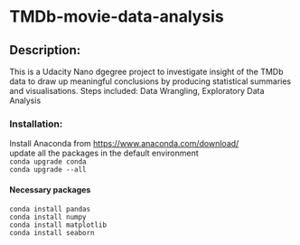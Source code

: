 # TMDb-movie-data-analysis
## Description:
This is a Udacity Nano dgegree project to investigate insight of the TMDb data to draw up meaningful conclusions by producing statistical summaries and visualisations. Steps included: Data Wrangling, Exploratory Data Analysis
### Installation:
Install Anaconda from https://www.anaconda.com/download/  
update all the packages in the default environment  
`conda upgrade conda`  
`conda upgrade --all`  
#### Necessary packages
`conda install pandas`  
`conda install numpy`  
`conda install matplotlib`  
`conda install seaborn`  

